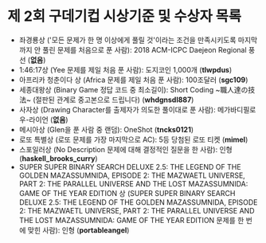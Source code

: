 # 제 2회 구데기컵 시상기준 및 수상자 목록

- 좌경룡상 ('모든 문제가 한 명 이상에게 풀릴 것'이라는 조건을 만족시키도록 마지막까지 안 풀린 문제를 처음으로 푼 사람): 2018 ACM-ICPC Daejeon Regional 풍선 (**없음**)
- 1:46:17상 (Yee 문제를 제일 처음 푼 사람): 도지코인 1,000개 (**tlwpdus**)
- 아프리카 청춘이다 상 (Africa 문제를 제일 처음 푼 사람): 100조달러 (**sgc109**)
- 세종대왕상 (Binary Game 정답 코드 중 최소길이): Short Coding \~職人達の技法\~ (절판된 관계로 중고본으로 드립니다) (**whdgnsdl887**)
- 사자상 (Drawing Character를 출제자가 의도한 풀이대로 푼 사람): 메가바디필로우-라이언 (**없음**) 
- 메시아상 (Glen을 푼 사람 중 랜덤): OneShot (**tncks0121**)
- 로또 특별상 (로또 문제를 가장 마지막으로 AC): 5등 당첨된 로또 티켓 (**mimel**)
- 스포일러상 (No Description 문제에 대해 결정적인 질문을 한 사람): 인형 (**haskell_brooks_curry**)
- SUPER SUPER BINARY SEARCH DELUXE 2.5: THE LEGEND OF THE GOLDEN MAZASSUMNIDA, EPISODE 2: THE MAZWAETL UNIVERSE, PART 2: THE PARALLEL UNIVERSE AND THE LOST MAZASSUMNIDA: GAME OF THE YEAR EDITION 상 (SUPER SUPER BINARY SEARCH DELUXE 2.5: THE LEGEND OF THE GOLDEN MAZASSUMNIDA, EPISODE 2: THE MAZWAETL UNIVERSE, PART 2: THE PARALLEL UNIVERSE AND THE LOST MAZASSUMNIDA: GAME OF THE YEAR EDITION 문제를 한 번에 맞힌 사람): 인형 (**portableangel**)
